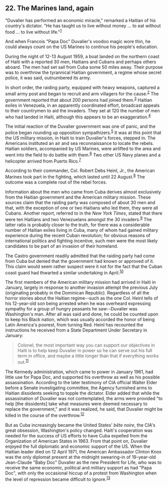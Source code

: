 ## 22. The Marines land, again

"Duvalier has performed an economic miracle," remarked a Haitian of his country's dictator. "He has taught us to live without money ... to eat without food ... to live without life."<sup id="t1">[1](#f1)</sup>

And when Francois "Papa Doc" Duvalier's voodoo magic wore thin, he could always count on the US Marines to continue his people's education.

During the night of 12-13 August 1959, a boat landed on the northern coast of Haiti with a reported 30 men, Haitians and Cubans and perhaps others aboard. The men had set sail from Cuba some 50 miles away. Their purpose was to overthrow the tyrannical Haitian government, a regime whose secret police, it was said, outnumbered its army.

In short order, the raiding party, equipped with heavy weapons, captured a small army post and began to recruit and arm villagers for the cause.<sup id="t2">[2](#f2)</sup> The government reported that about 200 persons had joined them.<sup id="t3">[3](#f3)</sup> Haitian exiles in Venezuela, in an apparently coordinated effort, broadcast appeals to their countrymen to aid the invaders. They set at 120 the number of men who had landed in Haiti, although this appears to be an exaggeration.<sup id="t4">[4](#f4)</sup>

The initial reaction of the Duvalier government was one of panic, and the police began rounding up opposition sympathizers.<sup id="t5">[5](#f5)</sup> It was at this point that the US military mission, in Haiti to train Duvalier's forces, stepped in. The Americans instituted an air and sea reconnaissance to locate the rebels. Haitian soldiers, accompanied by US Marines, were airlifted to the area and went into the field to do battle with them.<sup id="t6">[6](#f6)</sup> Two other US Navy planes and a helicopter arrived from Puerto Rico.<sup id="t7">[7](#f7)</sup>

According to their commander, Col. Robert Debs Heinl, Jr., the American Marines took part in the fighting, which lasted until 22 August.<sup id="t8">[8](#f8)</sup> The outcome was a complete rout of the rebel forces.

Information about the men who came from Cuba derives almost exclusively from the Haitian government and the American military mission. These sources claim that the raiding party was composed of about 30 men and that, with the exception of one or two Haitians who led them, they were all Cubans. Another report, referred to in the *New York Times*, stated that there were ten Haitians and two Venezuelans amongst the 30 invaders.<sup id="t9">[9](#f9)</sup> The latter ratio is probably closer to the truth, for there was a considerable number of Haitian exiles living in Cuba, many of whom had gained military experience during the recent Cuban revolution; for obvious reasons of international politics and fighting incentive, such men were the most likely candidates to be part of an invasion of their homeland.

The Castro government readily admitted that the raiding party had come from Cuba but denied that the government had known or approved of it. This claim would seem rather suspect were it not for the fact that the Cuban coast guard had thwarted a similar undertaking in April.<sup id="t10">[10](#f10)</sup>

The first members of the American military mission had arrived in Haiti in January, largely in response to another invasion attempt the previous July (originating probably in the Dominican Republic). Regardless of all the horror stories about the Haitian regime--such as the one Col. Heinl tells of his 12-year-old son being arrested when he was overheard expressing sympathy for a group of hungry peasants he saw--Duvalier was Washington's man. After all was said and done, he could be counted upon to keep his Black nation, which was usually accorded the honor of being Latin America's poorest, from turning Red. Heinl has recounted the instructions he received from a State Department Under Secretary in January:

> Colonel, the most important way you can support our objectives in Haiti is to help keep Duvalier in power so he can serve out his full term in office, and maybe a little longer than that if everything works out.<sup id="t11">[11](#f11)</sup>

The Kennedy administration, which came to power in January 1961, had little use for Papa Doc, and supported his overthrow as well as his possible assassination. According to the later testimony of CIA official Walter Elder before a Senate investigating committee, the Agency furnished arms to Haitian dissidents seeking to topple the dictator. Elder added that while the assassination of Duvalier was not contemplated, the arms were provided "to help [the dissidents] take what measures were deemed necessary to replace the government," and it was realized, he said, that Duvalier might be killed in the course of the overthrow.<sup id="t12">[12](#f12)</sup>

But as Cuba increasingly became the United States' *bête noire*, the CIA's great obsession, Washington's policy changed. Haiti's cooperation was needed for the success of US efforts to have Cuba expelled from the Organization of American States in 1963. From that point on, Duvalier enjoyed the full diplomatic and economic support of the US. When the Haitian leader died on 12 April 1971, the American Ambassador Clinton Knox was the only diplomat present at the midnight swearing-in of 19-year-old Jean-Claude "Baby Doc" Duvalier as the new President for Life, who was to receive the same economic, political and military support as had "Papa Doc", with only the occasional hiccup of a protest from Washington when the level of repression became difficult to ignore.<sup id="t13">[13](#f13)</sup>